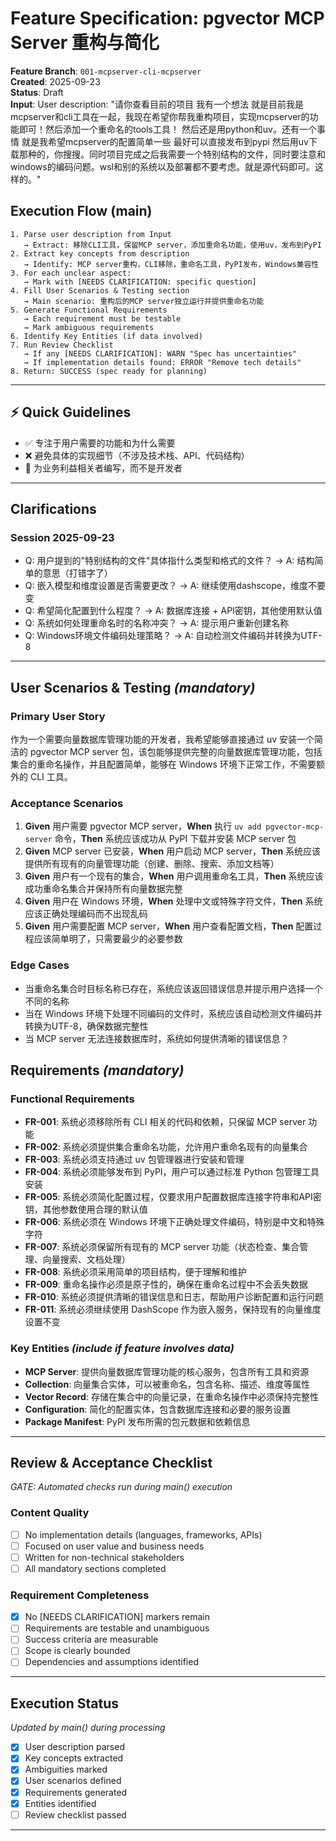 # Feature Specification: pgvector MCP Server 重构与简化

**Feature Branch**: `001-mcpserver-cli-mcpserver`  
**Created**: 2025-09-23  
**Status**: Draft  
**Input**: User description: "请你查看目前的项目 我有一个想法 就是目前我是mcpserver和cli工具在一起，我现在希望你帮我重构项目，实现mcpserver的功能即可！然后添加一个重命名的tools工具！ 然后还是用python和uv。还有一个事情 就是我希望mcpserver的配置简单一些 最好可以直接发布到pypi 然后用uv下载那种的，你搜搜。同时项目完成之后我需要一个特别结构的文件，同时要注意和windows的编码问题。wsl和别的系统以及部署都不要考虑。就是源代码即可。这样的。"

## Execution Flow (main)
```
1. Parse user description from Input
   → Extract: 移除CLI工具，保留MCP server，添加重命名功能，使用uv，发布到PyPI
2. Extract key concepts from description
   → Identify: MCP server重构，CLI移除，重命名工具，PyPI发布，Windows兼容性
3. For each unclear aspect:
   → Mark with [NEEDS CLARIFICATION: specific question]
4. Fill User Scenarios & Testing section
   → Main scenario: 重构后的MCP server独立运行并提供重命名功能
5. Generate Functional Requirements
   → Each requirement must be testable
   → Mark ambiguous requirements
6. Identify Key Entities (if data involved)
7. Run Review Checklist
   → If any [NEEDS CLARIFICATION]: WARN "Spec has uncertainties"
   → If implementation details found: ERROR "Remove tech details"
8. Return: SUCCESS (spec ready for planning)
```

---

## ⚡ Quick Guidelines
- ✅ 专注于用户需要的功能和为什么需要
- ❌ 避免具体的实现细节（不涉及技术栈、API、代码结构）
- 👥 为业务利益相关者编写，而不是开发者

---

## Clarifications

### Session 2025-09-23
- Q: 用户提到的"特别结构的文件"具体指什么类型和格式的文件？ → A: 结构简单的意思（打错字了）
- Q: 嵌入模型和维度设置是否需要更改？ → A: 继续使用dashscope，维度不要变
- Q: 希望简化配置到什么程度？ → A: 数据库连接 + API密钥，其他使用默认值
- Q: 系统如何处理重命名时的名称冲突？ → A: 提示用户重新创建名称
- Q: Windows环境文件编码处理策略？ → A: 自动检测文件编码并转换为UTF-8

---

## User Scenarios & Testing *(mandatory)*

### Primary User Story
作为一个需要向量数据库管理功能的开发者，我希望能够直接通过 uv 安装一个简洁的 pgvector MCP server 包，该包能够提供完整的向量数据库管理功能，包括集合的重命名操作，并且配置简单，能够在 Windows 环境下正常工作，不需要额外的 CLI 工具。

### Acceptance Scenarios
1. **Given** 用户需要 pgvector MCP server，**When** 执行 `uv add pgvector-mcp-server` 命令，**Then** 系统应该成功从 PyPI 下载并安装 MCP server 包
2. **Given** MCP server 已安装，**When** 用户启动 MCP server，**Then** 系统应该提供所有现有的向量管理功能（创建、删除、搜索、添加文档等）
3. **Given** 用户有一个现有的集合，**When** 用户调用重命名工具，**Then** 系统应该成功重命名集合并保持所有向量数据完整
4. **Given** 用户在 Windows 环境，**When** 处理中文或特殊字符文件，**Then** 系统应该正确处理编码而不出现乱码
5. **Given** 用户需要配置 MCP server，**When** 用户查看配置文档，**Then** 配置过程应该简单明了，只需要最少的必要参数

### Edge Cases
- 当重命名集合时目标名称已存在，系统应该返回错误信息并提示用户选择一个不同的名称
- 当在 Windows 环境下处理不同编码的文件时，系统应该自动检测文件编码并转换为UTF-8，确保数据完整性
- 当 MCP server 无法连接数据库时，系统如何提供清晰的错误信息？

## Requirements *(mandatory)*

### Functional Requirements
- **FR-001**: 系统必须移除所有 CLI 相关的代码和依赖，只保留 MCP server 功能
- **FR-002**: 系统必须提供集合重命名功能，允许用户重命名现有的向量集合
- **FR-003**: 系统必须支持通过 uv 包管理器进行安装和管理
- **FR-004**: 系统必须能够发布到 PyPI，用户可以通过标准 Python 包管理工具安装
- **FR-005**: 系统必须简化配置过程，仅要求用户配置数据库连接字符串和API密钥，其他参数使用合理的默认值
- **FR-006**: 系统必须在 Windows 环境下正确处理文件编码，特别是中文和特殊字符
- **FR-007**: 系统必须保留所有现有的 MCP server 功能（状态检查、集合管理、向量搜索、文档处理）
- **FR-008**: 系统必须采用简单的项目结构，便于理解和维护
- **FR-009**: 重命名操作必须是原子性的，确保在重命名过程中不会丢失数据
- **FR-010**: 系统必须提供清晰的错误信息和日志，帮助用户诊断配置和运行问题
- **FR-011**: 系统必须继续使用 DashScope 作为嵌入服务，保持现有的向量维度设置不变

### Key Entities *(include if feature involves data)*
- **MCP Server**: 提供向量数据库管理功能的核心服务，包含所有工具和资源
- **Collection**: 向量集合实体，可以被重命名，包含名称、描述、维度等属性
- **Vector Record**: 存储在集合中的向量记录，在重命名操作中必须保持完整性
- **Configuration**: 简化的配置实体，包含数据库连接和必要的服务设置
- **Package Manifest**: PyPI 发布所需的包元数据和依赖信息

---

## Review & Acceptance Checklist
*GATE: Automated checks run during main() execution*

### Content Quality
- [ ] No implementation details (languages, frameworks, APIs)
- [ ] Focused on user value and business needs
- [ ] Written for non-technical stakeholders
- [ ] All mandatory sections completed

### Requirement Completeness
- [X] No [NEEDS CLARIFICATION] markers remain
- [ ] Requirements are testable and unambiguous  
- [ ] Success criteria are measurable
- [ ] Scope is clearly bounded
- [ ] Dependencies and assumptions identified

---

## Execution Status
*Updated by main() during processing*

- [X] User description parsed
- [X] Key concepts extracted
- [X] Ambiguities marked
- [X] User scenarios defined
- [X] Requirements generated
- [X] Entities identified
- [ ] Review checklist passed

---
